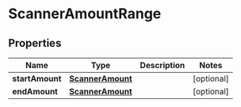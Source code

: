 
# ScannerAmountRange

## Properties
Name | Type | Description | Notes
------------ | ------------- | ------------- | -------------
**startAmount** | [**ScannerAmount**](ScannerAmount.md) |  |  [optional]
**endAmount** | [**ScannerAmount**](ScannerAmount.md) |  |  [optional]



